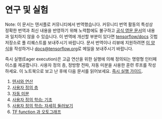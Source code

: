 # 연구 및 실험

Note: 이 문서는 텐서플로 커뮤니티에서 번역했습니다. 커뮤니티 번역 활동의 특성상 정확한 번역과 최신 내용을 반영하기 위해 노력함에도
불구하고 [공식 영문 문서](https://www.tensorflow.org/?hl=en)의 내용과 일치하지 않을 수 있습니다.
이 번역에 개선할 부분이 있다면
[tensorflow/docs](https://github.com/tensorflow/docs) 깃헙 저장소로 풀 리퀘스트를 보내주시기 바랍니다.
문서 번역이나 리뷰에 지원하려면 [이 양식](https://bit.ly/tf-translate)을
작성하거나
[docs@tensorflow.org](https://groups.google.com/a/tensorflow.org/forum/#!forum/docs)로
메일을 보내주시기 바랍니다.

즉시 실행(Eager execution)은 고급 연산을 위한 실행에 의해 정의되는 명령형 인터페이스를 제공합니다. 사용자 정의 층, 정방향 전파, 자동 미분을 사용한 훈련 루프를 작성하세요. 이 노트북으로 보고 난 후에 다음 문서를 읽어보세요. [즉시 실행 가이드](../../guide/eager.ipynb).

1. [텐서와 연산](basics.ipynb)
2. [사용자 정의 층](custom_layers.ipynb)
3. [자동 미분](automatic_differentiation.ipynb)
4. [사용자 정의 학습: 기초](custom_training.ipynb)
5. [사용자 정의 학습: 자세히 둘러보기](custom_training_walkthrough.ipynb)
6. [TF function 과 오토그래프](tf_function.ipynb)
